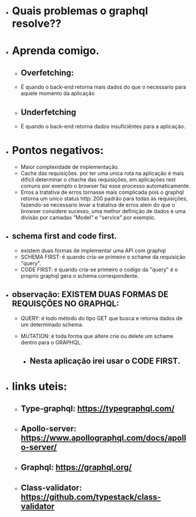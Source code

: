 - # Quais problemas o graphql resolve??
- # Aprenda comigo.

  - ## Overfetching:
  - É quando o back-end retorna mais dados do que o necessario para aquele momento da aplicação

  - ## Underfetching
  - É quando o back-end retorna dados insuficiêntes para a aplicação.

- # Pontos negativos:
  - Maior complexidade de implementação.
  - Cache das requisições.
      por ter uma unica rota na aplicação é mais difícil determinar o chache das requisições, em aplicações rest comuns por exemplo o browser faz esse processo automaticamente.
  - Erros
      a tratativa de erros tornasse mais complicada pois o graphql retorna um unico status http: 200 padrão para todas as requisições, fazendo-se necessario levar a tratativa de erros alem do que o browser considere sucesso, uma melhor definição de dados e uma divisão por camadas "Model" e "service" por exemplo.

- ## schema first and code first.
    - existem duas formas de implementar uma API
      com  graphql
    - SCHEMA FIRST: é quando cria-se primeiro o schame da requisição "query".
    - CODE FIRST: é quando cria-se primeiro o codigo da "query" é o proprio graphql gera o schema correspondente.
  
- ## observação: EXISTEM DUAS FORMAS DE REQUISÇÕES NO GRAPHQL:
  - QUERY: é todo método do tipo GET que busca e retorna dados de um determinado schema.
  - MUTATION: é toda forma que altere crie ou delete um schame dentro para o GRAPHQL.

    - ## Nesta aplicação irei usar o CODE FIRST.

- # links uteis:
  - ## Type-graphql: https://typegraphql.com/
  - ## Apollo-server: https://www.apollographql.com/docs/apollo-server/
  - ## Graphql: https://graphql.org/
  - ## Class-validator: https://github.com/typestack/class-validator